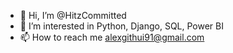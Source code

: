- 👋 Hi, I’m @HitzCommitted
- 👀 I’m interested in Python, Django, SQL, Power BI
- 📫 How to reach me alexgithui91@gmail.com

<!---
HitzCommitted/HitzCommitted is a ✨ special ✨ repository because its `README.md` (this file) appears on your GitHub profile.
You can click the Preview link to take a look at your changes.
--->
